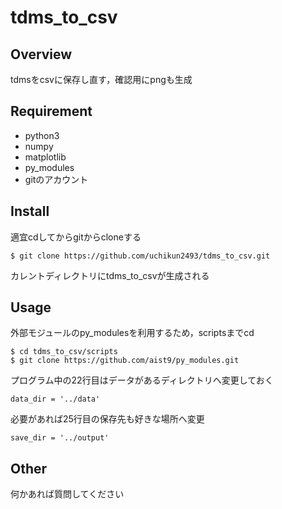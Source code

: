 # tdms_to_csv

## Overview

tdmsをcsvに保存し直す，確認用にpngも生成

## Requirement

- python3
- numpy
- matplotlib
- py_modules
- gitのアカウント

## Install

適宜cdしてからgitからcloneする
```
$ git clone https://github.com/uchikun2493/tdms_to_csv.git
```

カレントディレクトリにtdms_to_csvが生成される

## Usage

外部モジュールのpy_modulesを利用するため，scriptsまでcd

```
$ cd tdms_to_csv/scripts
$ git clone https://github.com/aist9/py_modules.git
```

プログラム中の22行目はデータがあるディレクトリへ変更しておく
```
data_dir = '../data'
```

必要があれば25行目の保存先も好きな場所へ変更
```
save_dir = '../output'
```

## Other

何かあれば質問してください

